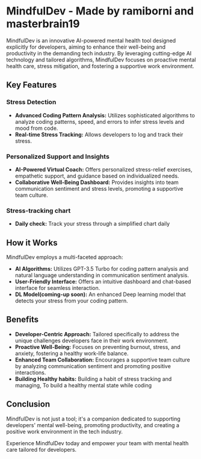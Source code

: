 # MindfulDev - Made by ramiborni and masterbrain19

MindfulDev is an innovative AI-powered mental health tool designed explicitly for developers, aiming to enhance their well-being and productivity in the demanding tech industry. By leveraging cutting-edge AI technology and tailored algorithms, MindfulDev focuses on proactive mental health care, stress mitigation, and fostering a supportive work environment.

## Key Features

### Stress Detection
- **Advanced Coding Pattern Analysis:** Utilizes sophisticated algorithms to analyze coding patterns, speed, and errors to infer stress levels and mood from code.
- **Real-time Stress Tracking:** Allows developers to log and track their stress.

### Personalized Support and Insights
- **AI-Powered Virtual Coach:** Offers personalized stress-relief exercises, empathetic support, and guidance based on individualized needs.
- **Collaborative Well-Being Dashboard:** Provides insights into team communication sentiment and stress levels, promoting a supportive team culture.

### Stress-tracking chart
- **Daily check:** Track your stress through a simplified chart daily

## How it Works

MindfulDev employs a multi-faceted approach:
- **AI Algorithms:** Utilizes GPT-3.5 Turbo for coding pattern analysis and natural language understanding in communication sentiment analysis.
- **User-Friendly Interface:** Offers an intuitive dashboard and chat-based interface for seamless interaction.
- **DL Model(coming-up soon):** An enhanced Deep learning model that detects your stress from your coding pattern.
  
## Benefits

- **Developer-Centric Approach:** Tailored specifically to address the unique challenges developers face in their work environment.
- **Proactive Well-Being:** Focuses on preventing burnout, stress, and anxiety, fostering a healthy work-life balance.
- **Enhanced Team Collaboration:** Encourages a supportive team culture by analyzing communication sentiment and promoting positive interactions.
- **Building Healthy habits:** Building a habit of stress tracking and managing, To build a healthy mental state while coding 

## Conclusion

MindfulDev is not just a tool; it's a companion dedicated to supporting developers' mental well-being, promoting productivity, and creating a positive work environment in the tech industry.

Experience MindfulDev today and empower your team with mental health care tailored for developers.
